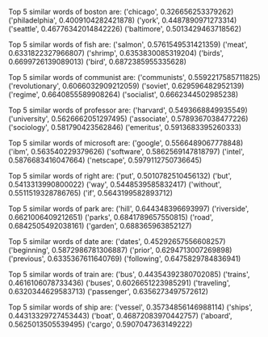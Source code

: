 Top 5 similar words of boston are:
('chicago', 0.326656253379262)
('philadelphia', 0.4009104282421878)
('york', 0.4487890971273314)
('seattle', 0.46776342014842226)
('baltimore', 0.5013429463718562)


Top 5 similar words of fish are:
('salmon', 0.5761549531421359)
('meat', 0.6331822327966807)
('shrimp', 0.6353830085319204)
('birds', 0.6699726139089013)
('bird', 0.6872385955335628)


Top 5 similar words of communist are:
('communists', 0.5592217585711825)
('revolutionary', 0.6066032909212059)
('soviet', 0.629596482952139)
('regime', 0.6640855589908264)
('socialist', 0.6662344502985238)


Top 5 similar words of professor are:
('harvard', 0.5493668849935549)
('university', 0.5626662051297495)
('associate', 0.5789367038477226)
('sociology', 0.581790423562846)
('emeritus', 0.5913683395260333)


Top 5 similar words of microsoft are:
('google', 0.5566489067778848)
('ibm', 0.563540229379626)
('software', 0.5862569147818797)
('intel', 0.5876683416047664)
('netscape', 0.5979112750736645)


Top 5 similar words of right are:
('put', 0.5010782510456132)
('but', 0.5413313990800022)
('way', 0.5448539585832417)
('without', 0.5511519328786765)
('if', 0.5643199582893712)


Top 5 similar words of park are:
('hill', 0.644348396693997)
('riverside', 0.6621006409212651)
('parks', 0.6841789657550815)
('road', 0.6842505492038161)
('garden', 0.688365963852127)


Top 5 similar words of date are:
('dates', 0.45292657556608257)
('beginning', 0.5872986781306887)
('prior', 0.6294713007269898)
('previous', 0.6335367611640769)
('following', 0.6475829784836941)


Top 5 similar words of train are:
('bus', 0.44354392380702085)
('trains', 0.4616106078733436)
('buses', 0.6026651223985291)
('traveling', 0.6320344629583713)
('passenger', 0.6356273497572612)


Top 5 similar words of ship are:
('vessel', 0.35734856146988114)
('ships', 0.44313329727453443)
('boat', 0.46872083970442757)
('aboard', 0.5625013505539495)
('cargo', 0.5907047363149222)


